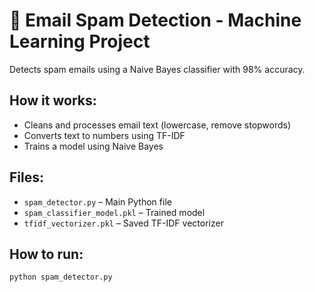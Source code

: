 # 📧 Email Spam Detection - Machine Learning Project

Detects spam emails using a Naive Bayes classifier with 98% accuracy.

## How it works:
- Cleans and processes email text (lowercase, remove stopwords)
- Converts text to numbers using TF-IDF
- Trains a model using Naive Bayes

## Files:
- `spam_detector.py` – Main Python file
- `spam_classifier_model.pkl` – Trained model
- `tfidf_vectorizer.pkl` – Saved TF-IDF vectorizer

## How to run:
```bash
python spam_detector.py
